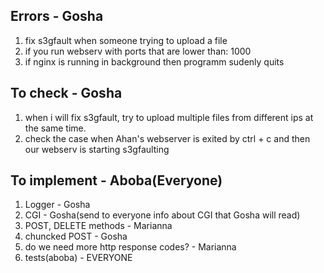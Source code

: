 ## Errors - Gosha
1. fix s3gfault when someone trying to upload a file
2. if you run webserv with ports that are lower than: 1000
3. if nginx is running in background then programm sudenly quits

## To check - Gosha
1. when i will fix s3gfault, try to upload multiple files from different ips at the same time.
2. check the case when Ahan's webserver is exited by ctrl + c and then our webserv is starting s3gfaulting

## To implement - Aboba(Everyone)
1. Logger - Gosha
2. CGI - Gosha(send to everyone info about CGI that Gosha will read)
3. POST, DELETE methods - Marianna
4. chuncked POST - Gosha
5. do we need more http response codes? - Marianna
6. tests(aboba) - EVERYONE